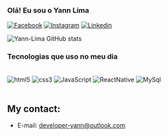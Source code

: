 ### Olá! Eu sou o Yann Lima


[![Facebook](https://img.shields.io/badge/Facebook-1877F2?style=for-the-badge&logo=facebook&logoColor=white)]() [![Instagram](https://img.shields.io/badge/Instagram-E4405F?style=for-the-badge&logo=instagram&logoColor=white)]() [![Linkedin](https://img.shields.io/badge/LinkedIn-0077B5?style=for-the-badge&logo=linkedin&logoColor=white)]()


![Yann-Lima GitHub stats](https://github-readme-stats.vercel.app/api?username=Yann-Lima&show_icons=true&theme=tokyonight)


### Tecnologias que uso no meu dia

<div style="display: inline_block"><br />
<img align="center" alt="html5" src="https://img.shields.io/badge/HTML5-E34F26?style=for-the-badge&logo=html5&logoColor=white">
<img align="center" alt="css3" src="https://img.shields.io/badge/CSS-239120?&style=for-the-badge&logo=css3&logoColor=white">
<img align="center" alt="JavaScript" src="https://img.shields.io/badge/JavaScript-323330?style=for-the-badge&logo=javascript&logoColor=F7DF1E">
<img align="center" alt="ReactNative" src="https://img.shields.io/badge/React_Native-20232A?style=for-the-badge&logo=react&logoColor=61DAFB">
<img align="center" alt="MySql" src="https://img.shields.io/badge/MySQL-00000F?style=for-the-badge&logo=mysql&logoColor=white">
</div></br>

## My contact:

- E-mail: developer-yann@outlook.com
